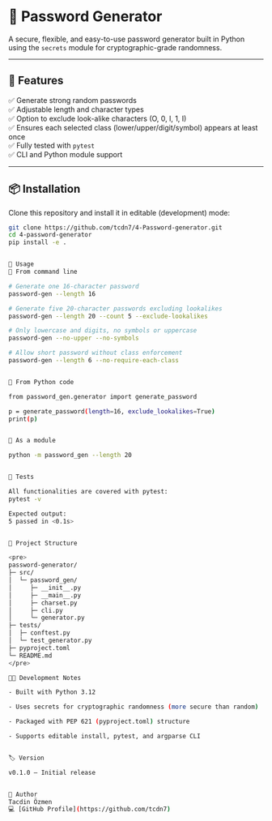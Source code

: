 # 🔐 Password Generator

A secure, flexible, and easy-to-use password generator built in Python using the `secrets` module for cryptographic-grade randomness.

---

## 🚀 Features

✅ Generate strong random passwords  
✅ Adjustable length and character types  
✅ Option to exclude look-alike characters (O, 0, l, 1, I)  
✅ Ensures each selected class (lower/upper/digit/symbol) appears at least once  
✅ Fully tested with `pytest`  
✅ CLI and Python module support

---

## 📦 Installation

Clone this repository and install it in editable (development) mode:

```bash
git clone https://github.com/tcdn7/4-Password-generator.git
cd 4-password-generator
pip install -e .


🧠 Usage
🔸 From command line

# Generate one 16-character password
password-gen --length 16

# Generate five 20-character passwords excluding lookalikes
password-gen --length 20 --count 5 --exclude-lookalikes

# Only lowercase and digits, no symbols or uppercase
password-gen --no-upper --no-symbols

# Allow short password without class enforcement
password-gen --length 6 --no-require-each-class


🔸 From Python code

from password_gen.generator import generate_password

p = generate_password(length=16, exclude_lookalikes=True)
print(p)


🔸 As a module

python -m password_gen --length 20


🧪 Tests

All functionalities are covered with pytest:
pytest -v

Expected output:
5 passed in <0.1s>


🧰 Project Structure

<pre>
password-generator/
├─ src/
│  └─ password_gen/
│     ├─ __init__.py
│     ├─ __main__.py
│     ├─ charset.py
│     ├─ cli.py
│     └─ generator.py
├─ tests/
│  ├─ conftest.py
│  └─ test_generator.py
├─ pyproject.toml
└─ README.md
</pre>

🧑‍💻 Development Notes

- Built with Python 3.12

- Uses secrets for cryptographic randomness (more secure than random)

- Packaged with PEP 621 (pyproject.toml) structure

- Supports editable install, pytest, and argparse CLI


🏷️ Version

v0.1.0 – Initial release


👤 Author
Tacdin Özmen
💻 [GitHub Profile](https://github.com/tcdn7)
